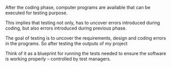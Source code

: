 After the coding phase, computer programs are available that can be executed for testing purpose.

This implies that testing not only, has to uncover errors introduced during coding, but also errors introduced during previous phase.

The goal of testing is to uncover the requirements, design and coding errors in the programs. So after testing the outputs of my project

Think of it as a blueprint for running the tests needed to ensure the software is working properly – controlled by test managers.
